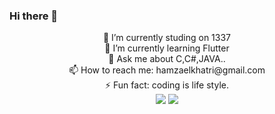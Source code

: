 ### Hi there 👋

<center>
🔭 I’m currently studing on 1337<br>
🌱 I’m currently learning Flutter<br>
💬 Ask me about C,C#,JAVA..<br>
📫 How to reach me: hamzaelkhatri@gmail.com<br>
⚡ Fun fact: coding is life style.<br>
<img src="https://1337-readme.vercel.app/api/profile?cursus=42cursus&dark=true&login=helkhatr"/>
<img src="https://github-readme-stats.vercel.app/api?username=hamzaelkhatri&show_icons=true&theme=radical"/>
</center>
